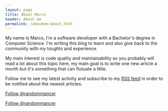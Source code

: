 ```yaml
---
layout: page
title: About Marco
header: About me
permalink: /aboutme/about.html
---
```

My name is Marco, I'm a software developer with a Bachelor's degree in Computer Science.
I'm writing this blog to learn and also give back to the community with my toughts and experience.

My main interest is code quality and maintainability so you probably will read a lot about this topic here, my main goal is to write one new article a month but it's something that can flutuate a little.

Follow me to see my latest activity and subscribe to my [RSS feed](https://www.randommancer.com/feed.xml) in order to be notified about the newest articles.

<a class="github-button" href="https://github.com/randommancer" data-count-href="/randommancer/followers" data-count-api="/users/randommancer#followers" data-count-aria-label="# followers on GitHub" aria-label="Follow @randommancer on GitHub">Follow @randommancer</a>

<a href="https://twitter.com/randommancer" class="twitter-follow-button" data-show-count="true">Follow @randommancer</a><script async src="//platform.twitter.com/widgets.js" charset="utf-8"></script>
